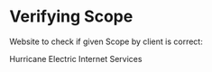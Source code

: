 # Verifying Scope

Website to check if given Scope by client is correct:

Hurricane Electric Internet Services
